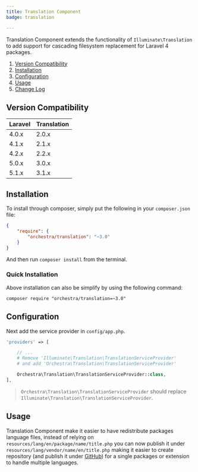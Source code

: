 ```yaml
---
title: Translation Component
badge: translation

---
```


Translation Component extends the functionality of `Illuminate\Translation` to add support for cascading filesystem replacement for Laravel 4 packages.

1. [Version Compatibility](#compatibility)
2. [Installation](#installation)
3. [Configuration](#configuration)
4. [Usage](#usage)
5. [Change Log]({doc-url}/components/translation/changes#v3-1)

<a name="compatibility"></a>
## Version Compatibility

Laravel    | Translation
:----------|:----------
 4.0.x     | 2.0.x
 4.1.x     | 2.1.x
 4.2.x     | 2.2.x
 5.0.x     | 3.0.x
 5.1.x     | 3.1.x

<a name="installation"></a>
## Installation

To install through composer, simply put the following in your `composer.json` file:

```json
{
	"require": {
		"orchestra/translation": "~3.0"
	}
}
```

And then run `composer install` from the terminal.

<a name="quick-installation"></a>
### Quick Installation

Above installation can also be simplify by using the following command:

    composer require "orchestra/translation=~3.0"

<a name="configuration"></a>
## Configuration

Next add the service provider in `config/app.php`.

```php
'providers' => [

	// ...
	# Remove 'Illuminate\Translation\TranslationServiceProvider'
	# and add 'Orchestra\Translation\TranslationServiceProvider'

	Orchestra\Translation\TranslationServiceProvider::class,
],
```

> `Orchestra\Translation\TranslationServiceProvider` should replace `Illuminate\Translation\TranslationServiceProvider`.

<a name="usage"></a>
## Usage

Translation Component make it easier to have redistribute packages language files, instead of relying on `resources/lang/en/package/name/title.php` you can now publish it under `resources/lang/vendor/name/en/title.php` making it easier to create repository (and publish it under [GitHub](https://github.com)) for a single packages or extension to handle multiple languages.
